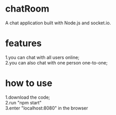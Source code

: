 # chatRoom
A chat application built with Node.js and socket.io.


# features
1.you can chat with all users online;<br/>
2.you can also chat with one person one-to-one;<br/>

# how to use

1.download the code;<br/>
2.run "npm start"<br/>
3.enter "localhost:8080" in the browser
